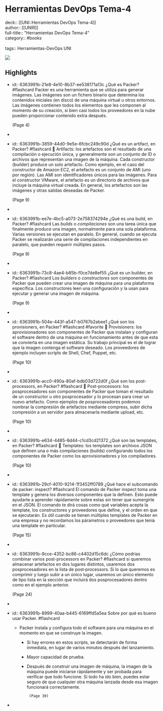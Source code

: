 # Herramientas DevOps Tema-4

deck:: [[UNI::Herramientas DevOps Tema-4]]\
author:: [[UNIR]]\
full-title:: "Herramientas DevOps Tema-4"\
category:: #books\
\
tags:: Herramientas-DevOps UNI  

![](https://readwise-assets.s3.amazonaws.com/media/uploaded_book_covers/profile_22942/c05b5ba7-0c7e-44ec-a901-1407a0a6c414.jpg)
## Highlights
- id:: 6363991b-21e8-4e10-8b37-ee538171a13c
   ¿Qué es Packer? #flashcard 
    Packer es una herramienta que se utiliza para generar imágenes. Las imágenes son un fichero binario que determina los contenidos iniciales (en disco) de una máquina virtual u otros entornos. Las imágenes contienen todos los elementos que les componen al momento de su creación, si bien casi todos los proveedores en la nube pueden proporcionar contenido extra después.
  
     (Page 4)
-
- id:: 6363991b-3859-44d0-9e5e-6fcbc249c90d
   ¿Qué es un artifact, en Packer? #flashcard 
     Artifacts: los artefactos son el resultado de una compilación o ejecución única, y generalmente son un conjunto de ID o archivos que representan una imagen de la máquina. Cada constructor (builder) produce un solo artefacto. Como ejemplo, en el caso del constructor de Amazon EC2, el artefacto es un conjunto de AMI (uno por región). Las AMI son identificadores únicos para las imágenes. Para el constructor VMware, el artefacto es un directorio de archivos que incluye la máquina virtual creada. En general, los artefactos son las imágenes y otras salidas deseadas de Packer.
  
     (Page 9)
-
- id:: 6363991b-ee7e-4bc5-a073-2e758374294e
   ¿Qué es una build, en Packer? #flashcard 
    Las *builds* o *compilaciones* son una tarea única que finalmente produce una imagen, normalmente para una sola plataforma. Varias versiones se ejecutan en paralelo. En general, cuando se ejecuta Packer se realizarán una serie de compilaciones independientes en paralelo, que pueden requerir múltiples pasos.
  
     (Page 9)
-
- id:: 6363991b-73c8-4ae4-b85b-f0ce7de8ef55
   ¿Qué es un builder, en Packer? #flashcard 
    Los *builders* o *constructores* son componentes de Packer que pueden crear una imagen de máquina para una plataforma específica. Los constructores leen una configuración y la usan para ejecutar y generar una imagen de máquina.
  
     (Page 9)
-
- id:: 6363991b-504e-443f-a547-b0767b2abee1
   ¿Qué son los provisioners, en Packer? #flashcard  #favorite 
     Provisioners: los aprovisionadores son componentes de Packer que instalan y configuran el software dentro de una máquina en funcionamiento antes de que esta se convierta en una imagen estática. Su trabajo principal es el de lograr que la imagen contenga el software deseado. Los proveedores de ejemplo incluyen scripts de Shell, Chef, Puppet, etc.
  
     (Page 10)
-
- id:: 6363991b-acc0-490a-80af-bdb03d722d0f
   ¿Qué son los post-processors, en Packer? #flashcard 
     Post-processors: los posprocesadores son componentes de Packer que toman el resultado de un constructor u otro posprocesador y lo procesan para crear un nuevo artefacto. Como ejemplos de posprocesadores podemos nombrar la compresión de artefactos mediante compress, subir dicha compresión a un servidor para almacenarla mediante upload, etc.
  
     (Page 10)
-
- id:: 6363991b-e634-4485-8d44-c1cd3cd21372
   ¿Qué son las templates, en Packer? #flashcard 
     Templates: los templates son archivos JSON que definen una o más compilaciones (builds) configurando todos los componentes de Packer como los aprovisionadores y los compiladores.
  
     (Page 10)
-
- id:: 6363991b-29cf-4010-9214-1f3452ff0789
   ¿Qué hace el subcomando de packer: inspect? #flashcard 
    El comando de Packer inspect toma una template y genera los diversos componentes que la definen. Esto puede ayudarte a aprender rápidamente sobre estas sin tener que sumergirte en el JSON. El comando te dirá cosas como qué variables acepta la template, los constructores y proveedores que define, y el orden en que se ejecutarán. Es útil cuando se tienen múltiples templates de Packer en una empresa y no recordamos los párametros o proveedores que tenía una template en particular.
  
     (Page 15)
-
- id:: 6363991b-9cce-4352-bc86-c4402d15c6dc
   ¿Cómo podrías combinar varios post-processors en Packer? #flashcard 
    si queremos almacenar artefactos en dos lugares distintos, usaremos dos posprocesadores en la lista de post‐processors. Si lo que queremos es comprimir y luego subir a un único lugar, usaremos un único elemento de tipo lista en la sección que incluirá dos posprocesadores dentro como en el ejemplo anterior.
  
     (Page 24)
-
- id:: 6363991b-8999-40aa-b445-6169ffd5a5ea
   Sobre por qué es bueno usar Packer. #flashcard
	- Packer instala y configura todo el software para una máquina en el momento en que se construye la imagen.
		- Si hay errores en estos scripts, se detectarán de forma inmediata, en lugar de varios minutos después del lanzamiento.
		- Mayor capacidad de prueba.
		- Después de construir una imagen de máquina, la imagen de la máquina puede iniciarse rápidamente y ser probada para verificar que todo funcione. Si todo ha ido bien, puedes estar seguro de que cualquier otra máquina lanzada desde esa imagen funcionará correctamente.
		  
		       (Page 30)
-